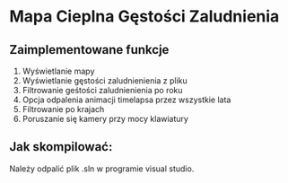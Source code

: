 # Mapa Cieplna Gęstości Zaludnienia
## Zaimplementowane funkcje
1. Wyświetlanie mapy
2. Wyświetlanie gęstości zaludnienienia z pliku
3. Filtrowanie geśtości zaludnienienia po roku
4. Opcja odpalenia animacji timelapsa przez wszystkie lata
5. Filtrowanie po krajach
6. Poruszanie się kamery przy mocy klawiatury

## Jak skompilować:
Należy odpalić plik .sln w programie visual studio.